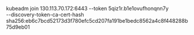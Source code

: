 kubeadm join 130.113.70.172:6443 --token 5qiz1r.b1e1ovufhonqnn7y \
	--discovery-token-ca-cert-hash sha256:eb6c7bcd52173d3f780efc5cd207fa191be1bedc8562a4c8f448288b75d9eb01
